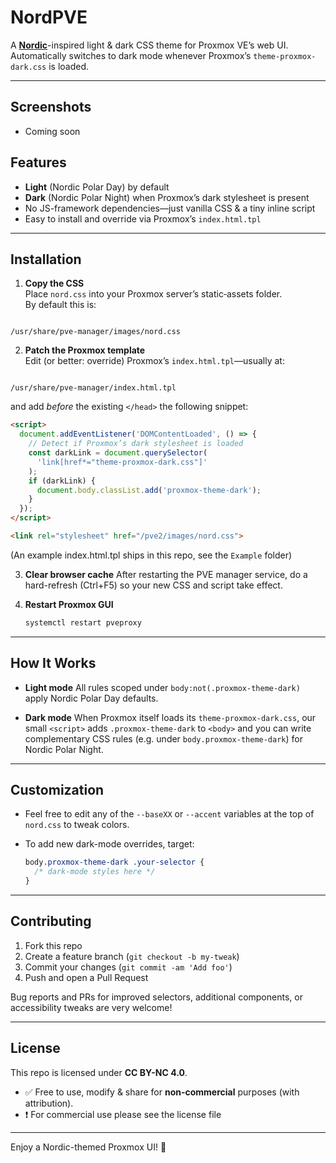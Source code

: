 # NordPVE

A **[Nordic](https://www.nordtheme.com/)**-inspired light & dark CSS theme for Proxmox VE’s web UI.  
Automatically switches to dark mode whenever Proxmox’s `theme-proxmox-dark.css` is loaded.

---

## Screenshots

- Coming soon

## Features

- **Light** (Nordic Polar Day) by default  
- **Dark** (Nordic Polar Night) when Proxmox’s dark stylesheet is present  
- No JS-framework dependencies—just vanilla CSS & a tiny inline script  
- Easy to install and override via Proxmox’s `index.html.tpl`

---

## Installation

1. **Copy the CSS**  
   Place `nord.css` into your Proxmox server’s static‐assets folder.  
   By default this is:  
```

/usr/share/pve-manager/images/nord.css

```

2. **Patch the Proxmox template**  
Edit (or better: override) Proxmox’s `index.html.tpl`—usually at:  
```

/usr/share/pve-manager/index.html.tpl

````
and add *before* the existing `</head>` the following snippet:

```html
<script>
  document.addEventListener('DOMContentLoaded', () => {
    // Detect if Proxmox’s dark stylesheet is loaded
    const darkLink = document.querySelector(
      'link[href*="theme-proxmox-dark.css"]'
    );
    if (darkLink) {
      document.body.classList.add('proxmox-theme-dark');
    }
  });
</script>

<link rel="stylesheet" href="/pve2/images/nord.css">
````
(An example index.html.tpl ships in this repo, see the `Example` folder)

3. **Clear browser cache**
   After restarting the PVE manager service, do a hard-refresh (Ctrl+F5) so your new CSS and script take effect.

4. **Restart Proxmox GUI**

   ```bash
   systemctl restart pveproxy
   ```

---

## How It Works

* **Light mode**
  All rules scoped under `body:not(.proxmox-theme-dark)` apply Nordic Polar Day defaults.

* **Dark mode**
  When Proxmox itself loads its `theme-proxmox-dark.css`, our small `<script>` adds `.proxmox-theme-dark` to `<body>` and you can write complementary CSS rules (e.g. under `body.proxmox-theme-dark`) for Nordic Polar Night.

---

## Customization

* Feel free to edit any of the `--baseXX` or `--accent` variables at the top of `nord.css` to tweak colors.
* To add new dark-mode overrides, target:

  ```css
  body.proxmox-theme-dark .your-selector {
    /* dark-mode styles here */
  }
  ```

---

## Contributing

1. Fork this repo
2. Create a feature branch (`git checkout -b my-tweak`)
3. Commit your changes (`git commit -am 'Add foo'`)
4. Push and open a Pull Request

Bug reports and PRs for improved selectors, additional components, or accessibility tweaks are very welcome!

---

## License

This repo is licensed under **CC BY-NC 4.0**.

* ✅ Free to use, modify & share for **non-commercial** purposes (with attribution).
* ❗️ For commercial use please see the license file

---

Enjoy a Nordic-themed Proxmox UI! 🚀


